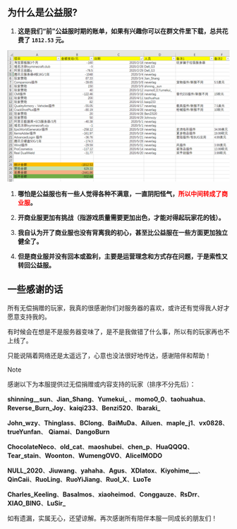 ## 为什么是公益服?

1. **这是我们“前”公益服时期的账单，如果有兴趣你可以在群文件里下载，总共花费了 `1812.53` 元。**

![公益服时期的账单](pics/money.png)

1. **哪怕是公益服也有一些人觉得各种不满意，一直阴阳怪气，<font color=red>所以中间转成了商业服</font>。**

2. **开商业服更加有挑战（指游戏质量需要更加出色，才能对得起玩家花的钱）。**

3. **我自认为开了商业服也没有背离我的初心，甚至比公益服在一些方面更加独立健全了。**

4. **但是商业服并没有回本或盈利，主要是运营理念和方式存在问题，于是索性又转回公益服。** 

## 一些感谢的话

所有无偿捐赠的玩家，我真的很感谢你们对服务器的喜欢，或许还有觉得我人好才愿意支持我的。

有时候会在想是不是服务器变味了，是不是我做错了什么事，所以有的玩家再也不上线了。

只能说隔着网络还是太遥远了，心意也没法很好地传达，感谢陪伴和帮助！

>[!note]
>感谢以下为本服提供过无偿捐赠或内容支持的玩家（排序不分先后）：
>
> **shinning__sun**、**Jian_Shang**、**Yumekui_** 、**momo0_0**、**taohuahua**、**Reverse_Burn_Joy**、**kaiqi233**、**Benzi520**、**Ibaraki_**
> 
> **John_wzy**、**Thinglass**、**BClong**、**BaiMuDa**、**Ailuen**、**maple_j1**、**vx0828**、**trueYunfan**、 **Qiamai**、**DangoBurn**
>
> **ChocolateNeco**、**old_cat**、**maoshubei**、**chen_p**、**HuaQQQQ**、**Tear_stain**、**Woonton**、**WumengOVO**、**AliceIMODO**
> 
> **NULL_2020**、**Jiuwang**、**yahaha**、**Agus**、**XDIatox**、**Kiyohime___**、**QinCaii**、**RuoLing**、**RuoYiJiang**、**Ruol_X**、**LuoTe**
>
> **Charles_Keeling**、**Basalmos**、**xiaoheimod**、**Conggauze**、**RsDrr**、**XIAO_BING**、**LuSir_**
> 
> 如有遗漏，实属无心，还望谅解。再次感谢所有陪伴本服一同成长的朋友们！
